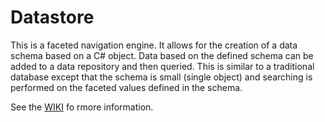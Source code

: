 # Datastore

This is a faceted navigation engine. It allows for the creation of a data schema based on a C# object. Data based on the defined schema can be added to a data repository and then queried. This is similar to a traditional database except that the schema is small (single object) and searching is performed on the faceted values defined in the schema.

See the [WIKI](https://github.com/gravbox/Gravitybox.Datastore/wiki) fo rmore information.
